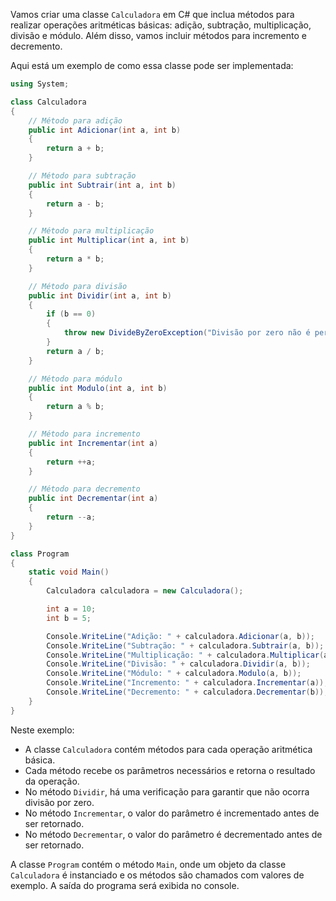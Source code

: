 Vamos criar uma classe `Calculadora` em C# que inclua métodos para realizar operações aritméticas básicas: adição, subtração, multiplicação, divisão e módulo. Além disso, vamos incluir métodos para incremento e decremento.

Aqui está um exemplo de como essa classe pode ser implementada:

```csharp
using System;

class Calculadora
{
    // Método para adição
    public int Adicionar(int a, int b)
    {
        return a + b;
    }

    // Método para subtração
    public int Subtrair(int a, int b)
    {
        return a - b;
    }

    // Método para multiplicação
    public int Multiplicar(int a, int b)
    {
        return a * b;
    }

    // Método para divisão
    public int Dividir(int a, int b)
    {
        if (b == 0)
        {
            throw new DivideByZeroException("Divisão por zero não é permitida.");
        }
        return a / b;
    }

    // Método para módulo
    public int Modulo(int a, int b)
    {
        return a % b;
    }

    // Método para incremento
    public int Incrementar(int a)
    {
        return ++a;
    }

    // Método para decremento
    public int Decrementar(int a)
    {
        return --a;
    }
}

class Program
{
    static void Main()
    {
        Calculadora calculadora = new Calculadora();

        int a = 10;
        int b = 5;

        Console.WriteLine("Adição: " + calculadora.Adicionar(a, b));
        Console.WriteLine("Subtração: " + calculadora.Subtrair(a, b));
        Console.WriteLine("Multiplicação: " + calculadora.Multiplicar(a, b));
        Console.WriteLine("Divisão: " + calculadora.Dividir(a, b));
        Console.WriteLine("Módulo: " + calculadora.Modulo(a, b));
        Console.WriteLine("Incremento: " + calculadora.Incrementar(a));
        Console.WriteLine("Decremento: " + calculadora.Decrementar(b));
    }
}
```

Neste exemplo:

- A classe `Calculadora` contém métodos para cada operação aritmética básica.
- Cada método recebe os parâmetros necessários e retorna o resultado da operação.
- No método `Dividir`, há uma verificação para garantir que não ocorra divisão por zero.
- No método `Incrementar`, o valor do parâmetro é incrementado antes de ser retornado.
- No método `Decrementar`, o valor do parâmetro é decrementado antes de ser retornado.

A classe `Program` contém o método `Main`, onde um objeto da classe `Calculadora` é instanciado e os métodos são chamados com valores de exemplo. A saída do programa será exibida no console.